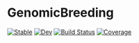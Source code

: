 # GenomicBreeding

[![Stable](https://img.shields.io/badge/docs-stable-blue.svg)](https://jeffersonfparil.github.io/GenomicBreeding.jl/stable/)
[![Dev](https://img.shields.io/badge/docs-dev-blue.svg)](https://jeffersonfparil.github.io/GenomicBreeding.jl/dev/)
[![Build Status](https://github.com/jeffersonfparil/GenomicBreeding/actions/workflows/CI.yml/badge.svg)](https://github.com/jeffersonfparil/GenomicBreeding/actions/workflows/CI.yml/badge.svg)
[![Coverage](https://codecov.io/gh/jeffersonfparil/GenomicBreeding.jl/branch/main/graph/badge.svg)](https://codecov.io/gh/jeffersonfparil/GenomicBreeding.jl)
